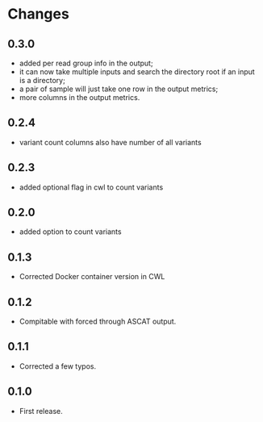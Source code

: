 # Changes

## 0.3.0

* added per read group info in the output;
* it can now take multiple inputs and search the directory root if an input is a directory;
* a pair of sample will just take one row in the output metrics;
* more columns in the output metrics.

## 0.2.4

* variant count columns also have number of all variants

## 0.2.3

* added optional flag in cwl to count variants

## 0.2.0

* added option to count variants

## 0.1.3

* Corrected Docker container version in CWL

## 0.1.2

* Compitable with forced through ASCAT output.

## 0.1.1

* Corrected a few typos.

## 0.1.0

* First release.
